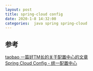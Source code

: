 ```yaml
---
layout: post
title: spring-cloud config
date: 2020-1-8 14:32:00
categories:  java spring spring-cloud
---
```


## 参考
[taobao 一篇好TM长的关于配置中心的文章](http://jm.taobao.org/2016/09/28/an-article-about-config-center/)   
[Spring Cloud Config - 统一配置中心](https://blog.51cto.com/zero01/2171735)



